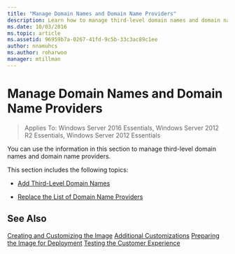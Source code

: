 ```yaml
---
title: "Manage Domain Names and Domain Name Providers"
description: Learn how to manage third-level domain names and domain name providers.
ms.date: 10/03/2016
ms.topic: article
ms.assetid: 96959b7a-0267-41fd-9c5b-33c3ac89c1ee
author: nnamuhcs
ms.author: roharwoo
manager: mtillman
---
```


# Manage Domain Names and Domain Name Providers

>Applies To: Windows Server 2016 Essentials, Windows Server 2012 R2 Essentials, Windows Server 2012 Essentials

You can use the information in this section to manage third-level domain names and domain name providers.

 This section includes the following topics:

-   [Add Third-Level Domain Names](Add-Third-Level-Domain-Names.md)

-   [Replace the List of Domain Name Providers](Replace-the-List-of-Domain-Name-Providers.md)

## See Also
 [Creating and Customizing the Image](Creating-and-Customizing-the-Image.md)
 [Additional Customizations](Additional-Customizations.md)
 [Preparing the Image for Deployment](Preparing-the-Image-for-Deployment.md)
 [Testing the Customer Experience](Testing-the-Customer-Experience.md)

